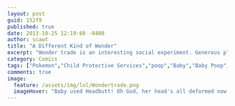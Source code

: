 ```yaml
---
layout: post
guid: 152f9
published: true
date: 2013-10-25 12:19:60 -0400
author: scawt
title: "A Different Kind of Wonder"
excerpt: "Wonder trade is an interesting social experiment. Generous players try to send out useful or rare Pokemon, while others try to pawn off shitty ones in exchange. Sometimes shirking your responsibilities as a trainer has karmic repercussions though, and there\'s always gonna be someone out there shirking a little harder than you..."
category: Comics
tags: ["Pokemon","Child Protective Services","poop","Baby","Baby Poop","video games","no entry on bulbapedia for this one"]
comments: true 
image:
  feature: /assets/img/lol/Wondertrade.png
  imageHover: "Baby used Headbutt! Oh God, her head's all deformed now!"
---
```


